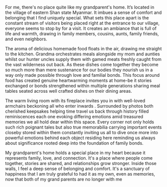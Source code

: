 For me, there's no place quite like my grandparent's home. It’s located in the village of eastern Shan state Myanmar. It imbues a sense of comfort and belonging that I find uniquely special. What sets this place apart is the constant stream of visitors being placed right at the entrance to our village, everyone seems to stop by for a visit. It creates an ambiance that is full of life and warmth, drawing in family members, cousins, aunts, family friends, and even neighbors. 

The aroma of delicious homemade food floats in the air, drawing me straight to the kitchen. Grandma orchestrates meals alongside my mom and aunties whilst our hunter uncles supply them with gamed meats freshly caught from the vast wilderness out back. As these dishes come together they become so much more than mere sustenance for our bodies they nourish us in a way only made possible through love and familial bonds. This focus around food has created genuine heartwarming moments at home-be it stories exchanged or bonds strengthened within multiple generations sharing meal tables seated across well crafted dishes on their dining areas. 

The warm living room with its fireplace invites you in with well-loved armchairs beckoning all who enter inwards . Surrounded by photos both cherished keepsakes helping time travel us back through history filled reminiscences each one evoking differing emotions amid treasured memories we all hold dear within this space. Every corner not only holds such rich poignant tales but also true memorabilia carrying important events closeby stored within them constantly inviting us all to dive once more into powerful emotions behind each object residing here reminding us always about significance rooted deep into the foundation of family bonds.

My grandparent's home holds a special place in my heart because it represents family, love, and connection. It's a place where people come together, stories are shared, and relationships grow stronger. Inside those walls, I feel a deep sense of belonging and comfort. It's a sanctuary of happiness that I am truly grateful to had it as my own, even as memories, now that both of my grand parents are no longer with me
